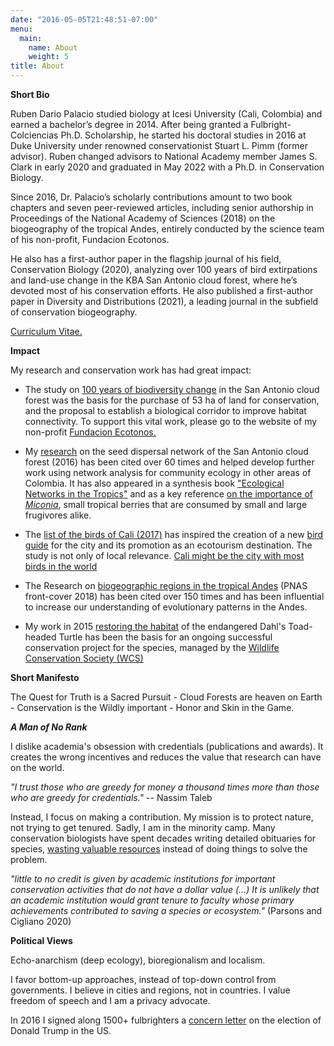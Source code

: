 ```yaml
---
date: "2016-05-05T21:48:51-07:00"
menu:
  main:
    name: About
    weight: 5
title: About
---
```


**Short Bio**

Ruben Dario Palacio studied biology at Icesi University (Cali, Colombia) and earned a bachelor’s degree in 2014. After being granted a Fulbright-Colciencias Ph.D. Scholarship, he started his doctoral studies in 2016 at Duke University under renowned conservationist Stuart L. Pimm (former advisor). Ruben changed advisors to National Academy member James S. Clark in early 2020 and graduated in May 2022 with a Ph.D. in Conservation Biology.

Since 2016, Dr. Palacio’s scholarly contributions amount to two book chapters and seven peer-reviewed articles, including senior authorship in Proceedings of the National Academy of Sciences (2018) on the biogeography of the tropical Andes, entirely conducted by the science team of his non-profit, Fundacion Ecotonos.

He also has a first-author paper in the flagship journal of his field, Conservation Biology (2020), analyzing over 100 years of bird extirpations and land-use change in the KBA San Antonio cloud forest, where he’s devoted most of his conservation efforts. He also published a first-author paper in Diversity and Distributions (2021), a leading journal in the subfield of conservation biogeography.

[Curriculum Vitae.](/files/Ruben-Dario-Palacio_CV_2022.pdf)

**Impact**

My research and conservation work has had great impact:

* The study on [100 years of biodiversity change](https://doi.org/10.1111/cobi.13423) in the San Antonio cloud forest was the basis for the purchase of 53 ha of land for conservation, and the proposal to establish a biological corridor to improve habitat connectivity. To support this vital work, please go to the website of my non-profit [Fundacion Ecotonos.](http://www.ecotonos.org/donaciones)

* My [research]( https://doi.org/10.1111/btp.12290) on the seed dispersal network of the San Antonio cloud forest (2016) has been cited over 60 times and helped develop further work using network analysis for community ecology in other areas of Colombia. It has also appeared in a synthesis book ["Ecological Networks in the Tropics"](https://link.springer.com/book/10.1007/978-3-319-68228-0) and as a key reference [on the importance of _Miconia_](https://doi.org/10.1093/aob/mcaa189), small tropical berries that are consumed by small and large frugivores alike.

* The [list of the birds of Cali (2017)](http://hdl.handle.net/20.500.11761/34241) has inspired the creation of a new [bird guide](https://ecopedia.cvc.gov.co/sites/default/files/archivosAdjuntos/libro_de_aves_de_cali.pdf) for the city and its promotion as an ecotourism destination. The study is not only of local relevance. [Cali might be the city with most birds in the world](https://www.thenatureofcities.com/2021/04/09/is-cali-the-city-with-the-most-birds-in-the-world/)

* The Research on [biogeographic regions in the tropical Andes](https://doi.org/10.1073/pnas.1803908115) (PNAS front-cover 2018) has been cited over 150 times and has been influential to increase our understanding of evolutionary patterns in the Andes.

* My work in 2015 [restoring the habitat](https://ptes.org/wp-content/uploads/2015/02/Columbia-Dahls-toad-headed-turtle-project-update.pdf) of the endangered Dahl's Toad-headed Turtle has been the basis for an ongoing successful conservation project for the species, managed by the [Wildlife Conservation Society (WCS)](https://colombia.wcs.org/en-us/WCS-Colombia/News/articleType/ArticleView/articleId/15049/DAHLS-TOAD-HEADED-TURTLE-FINDS-ALLIES-IN-CHIMICHAGUA.aspx)

**Short Manifesto**

The Quest for Truth is a Sacred Pursuit - Cloud Forests are heaven on Earth - Conservation is the Wildly important - Honor and Skin in the Game.

***A  Man of No Rank***

I dislike academia's obsession with credentials (publications and awards). It creates the wrong incentives and reduces the value that research can have on the world. 

*"I trust those who are greedy for money a thousand times more than those who are greedy for credentials."* -- Nassim Taleb

Instead, I focus on making a contribution. My mission is to protect nature, not trying to get tenured. Sadly, I am in the minority camp. Many conservation biologists have spent decades writing detailed obituaries for species, [wasting valuable resources](https://doi.org/10.1038/s41467-020-18486-6) instead of doing things to solve the problem.

*"little to no credit is given by academic institutions for important conservation activities that do not have a dollar value (...) It is unlikely that an academic institution would grant tenure to faculty whose primary achievements contributed to saving a species or ecosystem."* (Parsons and Cigliano 2020)

**Political Views**

Echo-anarchism (deep ecology), bioregionalism and localism.

I favor bottom-up approaches, instead of top-down control from governments. I believe in cities and regions, not in countries. I value freedom of speech and I am a privacy advocate.

In 2016 I signed along 1500+ fulbrighters a [concern letter](https://www.huffpost.com/entry/an-open-letter-from-1500-fulbrighters-regarding-the_b_582b14aee4b02b1f5257a91b?ncid=engmodushpmg00000006) on the election of Donald Trump in the US.
  